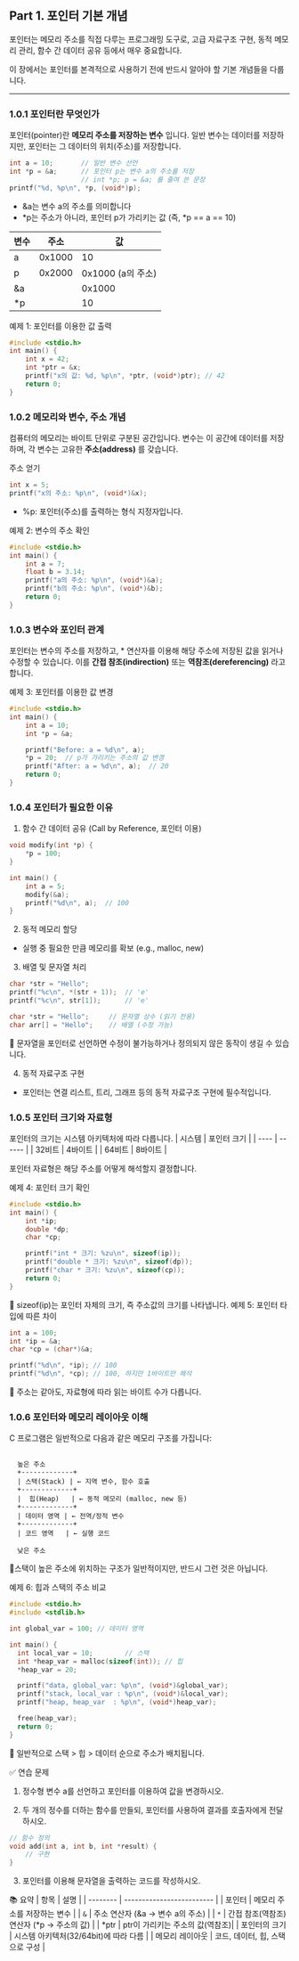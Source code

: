 ## Part 1. 포인터 기본 개념

포인터는 메모리 주소를 직접 다루는 프로그래밍 도구로, 고급 자료구조 구현, 동적 메모리 관리, 
함수 간 데이터 공유 등에서 매우 중요합니다. 

이 장에서는 포인터를 본격적으로 사용하기 전에 반드시 알아야 할 기본 개념들을 다룹니다.

---

### 1.0.1 포인터란 무엇인가

포인터(pointer)란 **메모리 주소를 저장하는 변수** 입니다. 일반 변수는 데이터를 저장하지만, 
포인터는 그 데이터의 위치(주소)를 저장합니다.

```c
int a = 10;       // 일반 변수 선언
int *p = &a;      // 포인터 p는 변수 a의 주소를 저장
                  // int *p; p = &a; 를 줄여 쓴 문장
printf("%d, %p\n", *p, (void*)p);
```
* &a는 변수 a의 주소를 의미합니다
* *p는 주소가 아니라, 포인터 p가 가리키는 값 (즉, *p == a == 10)

| 변수 | 주소 | 값                  |
| -- | ------ | ------------------- |
| a  | 0x1000 | 10                  |
| p  | 0x2000 | 0x1000 (a의 주소)   |
| &a |        | 0x1000              |
| *p |        | 10                  |


예제 1: 포인터를 이용한 값 출력
```c
#include <stdio.h>
int main() {
    int x = 42;
    int *ptr = &x;
    printf("x의 값: %d, %p\n", *ptr, (void*)ptr); // 42
    return 0;
}
```
###  1.0.2 메모리와 변수, 주소 개념
컴퓨터의 메모리는 바이트 단위로 구분된 공간입니다. 변수는 이 공간에 데이터를 저장하며,
각 변수는 고유한 **주소(address)** 를 갖습니다.

주소 얻기
```c
int x = 5;
printf("x의 주소: %p\n", (void*)&x);
```
  * %p: 포인터(주소)를 출력하는 형식 지정자입니다.

예제 2: 변수의 주소 확인
```c
#include <stdio.h>
int main() {
    int a = 7;
    float b = 3.14;
    printf("a의 주소: %p\n", (void*)&a);
    printf("b의 주소: %p\n", (void*)&b);
    return 0;
}
```

### 1.0.3 변수와 포인터 관계
포인터는 변수의 주소를 저장하고, * 연산자를 이용해 해당 주소에 저장된 값을 읽거나 수정할 수 있습니다.
이를 **간접 참조(indirection)** 또는 **역참조(dereferencing)** 라고 합니다.

예제 3: 포인터를 이용한 값 변경
```c
#include <stdio.h>
int main() {
    int a = 10;
    int *p = &a;

    printf("Before: a = %d\n", a);
    *p = 20;  // p가 가리키는 주소의 값 변경
    printf("After: a = %d\n", a);  // 20
    return 0;
}
```
### 1.0.4 포인터가 필요한 이유
1. 함수 간 데이터 공유 (Call by Reference, 포인터 이용)
```c
void modify(int *p) {
    *p = 100;
}

int main() {
    int a = 5;
    modify(&a);
    printf("%d\n", a);  // 100
}
```
2. 동적 메모리 할당  
  * 실행 중 필요한 만큼 메모리를 확보 (e.g., malloc, new)

3. 배열 및 문자열 처리
```c
char *str = "Hello";
printf("%c\n", *(str + 1));  // 'e'
printf("%c\n", str[1]);      // 'e'
```
```c
char *str = "Hello";     // 문자열 상수 (읽기 전용)
char arr[] = "Hello";    // 배열 (수정 가능)
```
📌 문자열을 포인터로 선언하면 수정이 불가능하거나 정의되지 않은 동작이 생길 수 있습니다.

4. 동적 자료구조 구현  
  * 포인터는 연결 리스트, 트리, 그래프 등의 동적 자료구조 구현에 필수적입니다.

### 1.0.5 포인터 크기와 자료형
포인터의 크기는 시스템 아키텍처에 따라 다릅니다.
| 시스템  | 포인터 크기 |
| ---- | ------ |
| 32비트 | 4바이트   |
| 64비트 | 8바이트   |

포인터 자료형은 해당 주소를 어떻게 해석할지 결정합니다.

예제 4: 포인터 크기 확인
```c
#include <stdio.h>
int main() {
    int *ip;
    double *dp;
    char *cp;

    printf("int * 크기: %zu\n", sizeof(ip));
    printf("double * 크기: %zu\n", sizeof(dp));
    printf("char * 크기: %zu\n", sizeof(cp));
    return 0;
}
```
📌 sizeof(ip)는 포인터 자체의 크기, 즉 주소값의 크기를 나타냅니다.
예제 5: 포인터 타입에 따른 차이
```c
int a = 100;
int *ip = &a;
char *cp = (char*)&a;

printf("%d\n", *ip); // 100
printf("%d\n", *cp); // 100, 하지만 1바이트만 해석
```
📌 주소는 같아도, 자료형에 따라 읽는 바이트 수가 다릅니다.

### 1.0.6 포인터와 메모리 레이아웃 이해
C 프로그램은 일반적으로 다음과 같은 메모리 구조를 가집니다:

```text

  높은 주소
  +-------------+
  | 스택(Stack) | ← 지역 변수, 함수 호출
  +-------------+
  |  힙(Heap)   | ← 동적 메모리 (malloc, new 등)
  +-------------+
  | 데이터 영역 | ← 전역/정적 변수
  +-------------+
  | 코드 영역   | ← 실행 코드

  낮은 주소
```
📌스택이 높은 주소에 위치하는 구조가 일반적이지만, 반드시 그런 것은 아닙니다.

예제 6: 힙과 스택의 주소 비교
```c
#include <stdio.h>
#include <stdlib.h>

int global_var = 100; // 데이터 영역

int main() {
  int local_var = 10;        // 스택
  int *heap_var = malloc(sizeof(int)); // 힙
  *heap_var = 20;

  printf("data, global_var: %p\n", (void*)&global_var);
  printf("stack, local_var : %p\n", (void*)&local_var);
  printf("heap, heap_var  : %p\n", (void*)heap_var);

  free(heap_var);
  return 0;
}
```
📌 일반적으로 스택 > 힙 > 데이터 순으로 주소가 배치됩니다.

✅ 연습 문제
1. 정수형 변수 a를 선언하고 포인터를 이용하여 값을 변경하시오.

2. 두 개의 정수를 더하는 함수를 만들되, 포인터를 사용하여 결과를 호출자에게 전달하시오.
```c
// 함수 정의
void add(int a, int b, int *result) {
    // 구현
}
```
3. 포인터를 이용해 문자열을 출력하는 코드를 작성하시오.

📚 요약
| 항목       | 설명                        |
| -------- | ------------------------- |
| 포인터      | 메모리 주소를 저장하는 변수           |
| `&`      | 주소 연산자 (&a → 변수 a의 주소)       |
| `*`      | 간접 참조(역참조) 연산자 (*p → 주소의 값)  |
| *ptr     | ptr이 가리키는 주소의 값(역참조)|
| 포인터의 크기  | 시스템 아키텍처(32/64bit)에 따라 다름 |
| 메모리 레이아웃 | 코드, 데이터, 힙, 스택으로 구성       |
